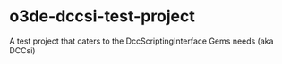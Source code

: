 # o3de-dccsi-test-project
A test project that caters to the DccScriptingInterface Gems needs (aka DCCsi)

